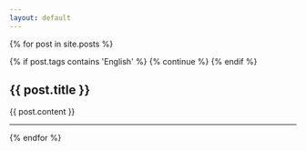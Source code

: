 ```yaml
--- 
layout: default
--- 
```


{% for post in site.posts %} 

{% if post.tags contains 'English' %} 
  {% continue %} 
{% endif %} 	

<article class="wrap" itemscope itemtype="http://schema.org/Article"> 		

  <div class="page-title"> 			
    <h1>{{ post.title }}</h1> 		
  </div> 		
  <div class="inner-wrap"> 			
    <div id="content" class="page-content" itemprop="articleBody">			          
     {{ post.content }} 			
	    <hr /> 			
    </div><!-- /.content --> 		
  </div><!-- /.inner-wrap --> 
</article><!-- ./wrap --> 
{% endfor %} 

